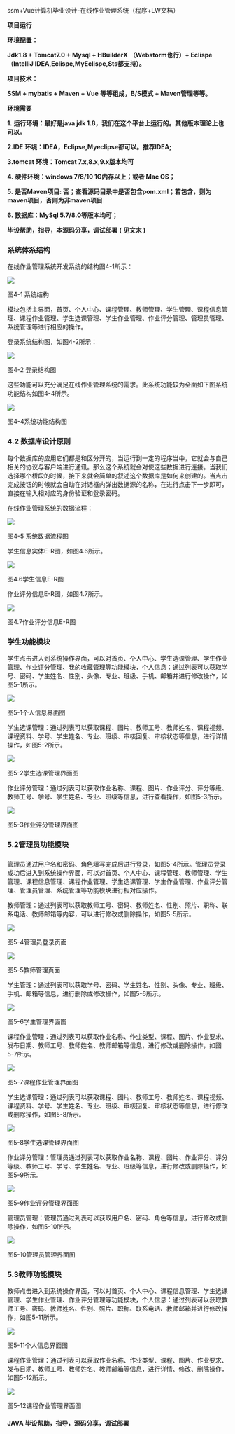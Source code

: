 ssm+Vue计算机毕业设计-在线作业管理系统（程序+LW文档）

**项目运行**

**环境配置：**

**Jdk1.8 + Tomcat7.0 + Mysql + HBuilderX** **（Webstorm也行）+ Eclispe（IntelliJ
IDEA,Eclispe,MyEclispe,Sts都支持）。**

**项目技术：**

**SSM + mybatis + Maven + Vue** **等等组成，B/S模式 + Maven管理等等。**

**环境需要**

**1.** **运行环境：最好是java jdk 1.8，我们在这个平台上运行的。其他版本理论上也可以。**

**2.IDE** **环境：IDEA，Eclipse,Myeclipse都可以。推荐IDEA;**

**3.tomcat** **环境：Tomcat 7.x,8.x,9.x版本均可**

**4.** **硬件环境：windows 7/8/10 1G内存以上；或者 Mac OS；**

**5.** **是否Maven项目: 否；查看源码目录中是否包含pom.xml；若包含，则为maven项目，否则为非maven项目**

**6.** **数据库：MySql 5.7/8.0等版本均可；**

**毕设帮助，指导，本源码分享，调试部署** **(** **见文末** **)**

### 系统体系结构

在线作业管理系统开发系统的结构图4-1所示：

![](./res/da38af03625a4193b8293b445fec7ebc.png)

图4-1 系统结构

模块包括主界面，首页、个人中心、课程管理、教师管理、学生管理、课程信息管理、课程作业管理、学生选课管理、学生作业管理、作业评分管理、管理员管理、系统管理等进行相应的操作。

登录系统结构图，如图4-2所示：

![](./res/aaa0e4a57f8046ed91597ff3811f894b.png)

图4-2 登录结构图

这些功能可以充分满足在线作业管理系统的需求。此系统功能较为全面如下图系统功能结构如图4-4所示。

![](./res/efd38c413b0c4e16b66cf357b5bc5c19.png)

图4-4系统功能结构图

### 4.2 数据库设计原则

每个数据库的应用它们都是和区分开的，当运行到一定的程序当中，它就会与自己相关的协议与客户端进行通讯。那么这个系统就会对使这些数据进行连接。当我们选择哪个桥段的时候，接下来就会简单的叙述这个数据库是如何来创建的。当点击完成按钮的时候就会自动在对话框内弹出数据源的名称，在进行点击下一步即可，直接在输入相对应的身份验证和登录密码。

在线作业管理系统的数据流程：

![](./res/7de9d58e42ee458f8c3d24ae4634b38e.png)

图4-5 系统数据流程图

学生信息实体E-R图，如图4.6所示。

![](./res/544445186e284704b5c03b3177376258.png)

图4.6学生信息E-R图

作业评分信息E-R图，如图4.7所示。

![](./res/8db1d9d19df6413893082d8da8ca142f.png)

图4.7作业评分信息E-R图

### 学生功能模块

学生点击进入到系统操作界面，可以对首页、个人中心、学生选课管理、学生作业管理、作业评分管理、我的收藏管理等功能模块，个人信息：通过列表可以获取学号、密码、学生姓名、性别、头像、专业、班级、手机、邮箱并进行修改操作，如图5-1所示。

![](./res/9362228942584abb954c869a722a06f9.png)

图5-1个人信息界面图

学生选课管理：通过列表可以获取课程、图片、教师工号、教师姓名、课程视频、课程资料、学号、学生姓名、专业、班级、审核回复、审核状态等信息，进行详情操作，如图5-2所示。

![](./res/cecc24ec50394f9b91760fa3e8cbd056.png)

图5-2学生选课管理界面图

作业评分管理：通过列表可以获取作业名称、课程、图片、作业评分、评分等级、教师工号、学号、学生姓名、专业、班级等信息，进行查看操作，如图5-3所示。

![](./res/c9534d1ad4d8491592a7f73a6142c75a.png)

图5-3作业评分管理界面图

### 5.2管理员功能模块

###

管理员通过用户名和密码、角色填写完成后进行登录，如图5-4所示。管理员登录成功后进入到系统操作界面，可以对首页、个人中心、课程管理、教师管理、学生管理、课程信息管理、课程作业管理、学生选课管理、学生作业管理、作业评分管理、管理员管理、系统管理等功能模块进行相对应操作。

教师管理：通过列表可以获取教师工号、密码、教师姓名、性别、照片、职称、联系电话、教师邮箱等内容，可以进行修改或删除操作，如图5-5所示。

![](./res/f025bbb00f7043ddaa69f684b7dc00d2.png)

图5-4管理员登录页面

![](./res/35f6e586aed447fb98dc3157b27a64ce.png)

图5-5教师管理页面

学生管理：通过列表可以获取学号、密码、学生姓名、性别、头像、专业、班级、手机、邮箱等信息，进行删除或修改操作，如图5-6所示。

![](./res/100e1ed799854245a99256402d276b4c.png)

图5-6学生管理界面图

课程作业管理：通过列表可以获取作业名称、作业类型、课程、图片、作业要求、发布日期、教师工号、教师姓名、教师邮箱等信息，进行修改或删除操作，如图5-7所示。

![](./res/b98f1be09cac4ca885c902681f892600.png)

图5-7课程作业管理界面图

学生选课管理：通过列表可以获取课程、图片、教师工号、教师姓名、课程视频、课程资料、学号、学生姓名、专业、班级、审核回复、审核状态等信息，进行修改或删除操作，如图5-8所示。

![](./res/0a59921ada5d422592d76f694b262688.png)

图5-8学生选课管理界面图

作业评分管理：管理员通过列表可以获取作业名称、课程、图片、作业评分、评分等级、教师工号、学号、学生姓名、专业、班级等信息，进行修改或删除操作，如图5-9所示。

![](./res/4e70090f4d50483da5b39c803ecb6683.png)

图5-9作业评分管理界面图

管理员管理：管理员通过列表可以获取用户名、密码、角色等信息，进行修改或删除操作，如图5-10所示。

![](./res/d0d6b109a3b04a9facbad7fe87de30c1.png)

图5-10管理员管理界面图

### 5.3教师功能模块

教师点击进入到系统操作界面，可以对首页、个人中心、课程信息管理、学生选课管理、学生作业管理、作业评分管理等功能模块，个人信息：通过列表可以获取教师工号、密码、教师姓名、性别、照片、职称、联系电话、教师邮箱并进行修改操作，如图5-11所示。

![](./res/fed0b183dbf549b8bd8b708f12edbbf0.png)

图5-11个人信息界面图

课程作业管理：通过列表可以获取作业名称、作业类型、课程、图片、作业要求、发布日期、教师工号、教师姓名、教师邮箱等信息，进行详情、修改、删除操作，如图5-12所示。

![](./res/5fb9dfbf2aef4a9b9ee9ca63ad699acf.png)

图5-12课程作业管理界面图

#### **JAVA** **毕设帮助，指导，源码分享，调试部署**

